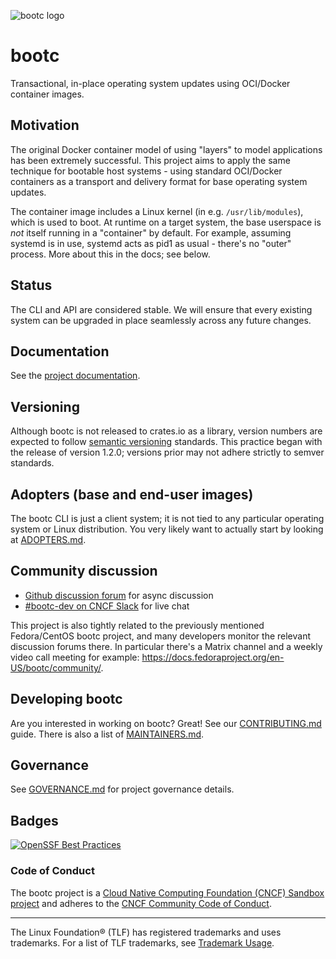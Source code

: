 ![bootc logo](https://raw.githubusercontent.com/containers/common/main/logos/bootc-logo-full-vert.png)
# bootc

Transactional, in-place operating system updates using OCI/Docker container images.

## Motivation

The original Docker container model of using "layers" to model
applications has been extremely successful.  This project
aims to apply the same technique for bootable host systems - using
standard OCI/Docker containers as a transport and delivery format
for base operating system updates.

The container image includes a Linux kernel (in e.g. `/usr/lib/modules`),
which is used to boot.  At runtime on a target system, the base userspace is
*not* itself running in a "container" by default. For example, assuming
systemd is in use, systemd acts as pid1 as usual - there's no "outer" process.
More about this in the docs; see below.

## Status

The CLI and API are considered stable. We will ensure that every existing system
can be upgraded in place seamlessly across any future changes.

## Documentation

See the [project documentation](https://bootc-dev.github.io/bootc/).

## Versioning

Although bootc is not released to crates.io as a library, version
numbers are expected to follow [semantic
versioning](https://semver.org/) standards.  This practice began with
the release of version 1.2.0; versions prior may not adhere strictly
to semver standards.

## Adopters (base and end-user images)

The bootc CLI is just a client system; it is not tied to any particular
operating system or Linux distribution. You very likely want to actually
start by looking at [ADOPTERS.md](ADOPTERS.md).

## Community discussion

- [Github discussion forum](https://github.com/containers/bootc/discussions) for async discussion
- [#bootc-dev on CNCF Slack](https://cloud-native.slack.com/archives/C08SKSQKG1L) for live chat

This project is also tightly related to the previously mentioned Fedora/CentOS bootc project,
and many developers monitor the relevant discussion forums there. In particular there's a
Matrix channel and a weekly video call meeting for example: <https://docs.fedoraproject.org/en-US/bootc/community/>.

## Developing bootc

Are you interested in working on bootc?  Great!  See our [CONTRIBUTING.md](CONTRIBUTING.md) guide.
There is also a list of [MAINTAINERS.md](MAINTAINERS.md).

## Governance
See [GOVERNANCE.md](GOVERNANCE.md) for project governance details.

## Badges

[![OpenSSF Best Practices](https://www.bestpractices.dev/projects/10113/badge)](https://www.bestpractices.dev/projects/10113)


### Code of Conduct

The bootc project is a [Cloud Native Computing Foundation (CNCF) Sandbox project](https://www.cncf.io/sandbox-projects/)
and adheres to the [CNCF Community Code of Conduct](https://github.com/cncf/foundation/blob/main/code-of-conduct.md).

---
The Linux Foundation® (TLF) has registered trademarks and uses trademarks. For a list of TLF trademarks, see [Trademark Usage](https://www.linuxfoundation.org/trademark-usage/).
